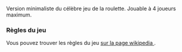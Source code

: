 
Version minimaliste du célèbre jeu de la roulette. Jouable à 4 joueurs maximum.

### Règles du jeu

Vous pouvez trouver les règles du jeu [sur la page wikipedia ](https://fr.wikipedia.org/wiki/Roulette_(jeu_de_hasard)).

